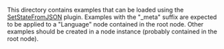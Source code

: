 This directory contains examples that can be loaded using the [SetStateFromJSON](src/plugins/SetStateFromJSON) plugin. Examples with the "\_meta" suffix are expected to be applied to a "Language" node contained in the root node. Other examples should be created in a node instance (probably contained in the root node).
